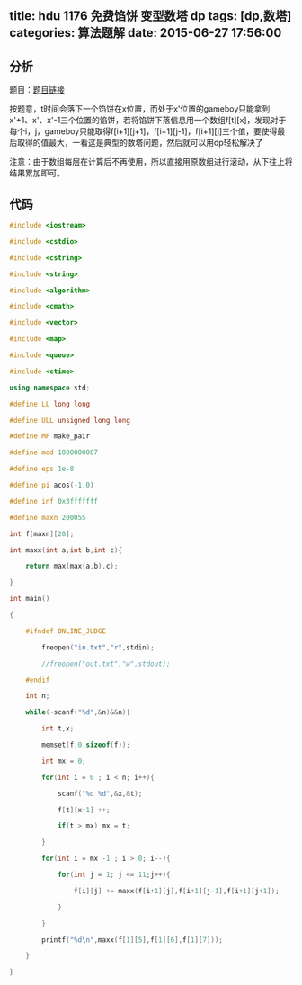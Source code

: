 title: hdu 1176 免费馅饼 变型数塔 dp
tags: [dp,数塔]
categories: 算法题解
date: 2015-06-27 17:56:00
---

## 分析

题目：[题目链接](http://acm.hdu.edu.cn/showproblem.php?pid=1176)

按题意，t时间会落下一个馅饼在x位置，而处于x'位置的gameboy只能拿到x'+1、x'、x'-1三个位置的馅饼，若将馅饼下落信息用一个数组f[t][x]，发现对于每个i，j，gameboy只能取得f[i+1][j+1]，f[i+1][j-1]，f[i+1][j]三个值，要使得最后取得的值最大，一看这是典型的数塔问题，然后就可以用dp轻松解决了

注意：由于数组每层在计算后不再使用，所以直接用原数组进行滚动，从下往上将结果累加即可。

## 代码

```cpp
#include <iostream>

#include <cstdio>

#include <cstring>

#include <string>

#include <algorithm>

#include <cmath>

#include <vector>

#include <map>

#include <queue>

#include <ctime>

using namespace std;

#define LL long long

#define ULL unsigned long long

#define MP make_pair

#define mod 1000000007

#define eps 1e-8

#define pi acos(-1.0)

#define inf 0x3fffffff

#define maxn 200055 

int f[maxn][20]; 

int maxx(int a,int b,int c){

	return max(max(a,b),c);

}

int main()

{

	#ifndef ONLINE_JUDGE

	    freopen("in.txt","r",stdin);

		//freopen("out.txt","w",stdout);

	#endif

	int n;

	while(~scanf("%d",&n)&&n){

		int t,x;

		memset(f,0,sizeof(f));

		int mx = 0;

		for(int i = 0 ; i < n; i++){

			scanf("%d %d",&x,&t);

			f[t][x+1] ++;

			if(t > mx) mx = t; 

		}

		for(int i = mx -1 ; i > 0; i--){

			for(int j = 1; j <= 11;j++){

				f[i][j] += maxx(f[i+1][j],f[i+1][j-1],f[i+1][j+1]);

			}

		}

		printf("%d\n",maxx(f[1][5],f[1][6],f[1][7]));

	}

}
```